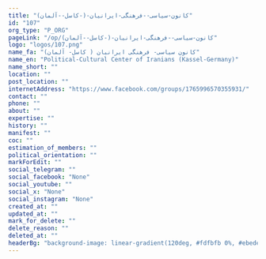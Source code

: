```yaml
---
title: "کانون-سیاسی--فرهنگی-ایرانیان-(-کاسل--آلمان)"
id: "107"
org_type: "P_ORG"
pageLink: "/op/کانون-سیاسی--فرهنگی-ایرانیان-(-کاسل--آلمان)"
logo: "logos/107.png"
name_fa: "کانون سیاسی- فرهنگی ایرانیان ( کاسل- آلمان)"
name_en: "Political-Cultural Center of Iranians (Kassel-Germany)"
name_short: ""
location: ""
post_location: ""
internetAddress: "https://www.facebook.com/groups/1765996570355931/"
contact: ""
phone: ""
about: ""
expertise: ""
history: ""
manifest: ""
coc: ""
estimation_of_members: ""
political_orientation: ""
markForEdit: ""
social_telegram: ""
social_facebook: "None"
social_youtube: ""
social_x: "None"
social_instagram: "None"
created_at: ""
updated_at: ""
mark_for_delete: ""
delete_reason: ""
deleted_at: ""
headerBg: "background-image: linear-gradient(120deg, #fdfbfb 0%, #ebedee 100%);"
---
```

